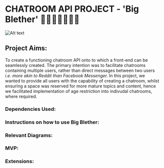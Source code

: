 # CHATROOM API PROJECT - 'Big Blether' 👩🏽‍💻💬👨🏾‍💻

![Alt text](https://lovely32.com/cdn/shop/products/image_9ff117ab-9e03-4b00-b486-59cb602b6001_1200x1200.jpg?v=1669466173 "Big Blether Logo")

## Project Aims:
To create a functioning chatroom API onto to which a front-end can be seamlessly created. The primary intention was to facilitate chatrooms containing multiple users, rather than direct messages between two users *i.e. more akin to Reddit than Facebook Messenger.* In this project, we wanted to provide all users with the capability of creating a chatroom, whilst ensuring a space was reserved for more mature topics and content, hence we facilitated implementation of age restriction into indivudal chatrooms, where required. 

### Dependencies Used:


### Instructions on how to use Big Blether:

### Relevant Diagrams:

### MVP:

### Extensions: